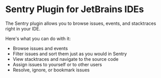 # Sentry Plugin for JetBrains IDEs

The Sentry plugin allows you to browse issues, events, and stacktraces right in your IDE.

Here's what you can do with it:
- Browse issues and events
- Filter issues and sort them just as you would in Sentry
- View stacktraces and navigate to the source code
- Assign issues to yourself or to other users
- Resolve, ignore, or bookmark issues